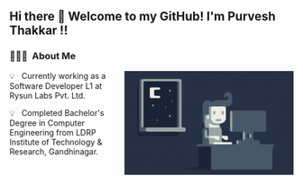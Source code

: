 ## Hi there 👋 Welcome to my GitHub! I'm Purvesh Thakkar !!


### 👨🏻‍💻 &nbsp;About Me
<img alt="Night Coding" src="https://raw.githubusercontent.com/AVS1508/AVS1508/master/assets/Night-Coding.gif" width='300' align="right"/>
💡 &nbsp; Currently working as a Software Developer L1 at Rysun Labs Pvt. Ltd.


💡 &nbsp; Completed Bachelor's Degree in Computer Engineering from LDRP Institute of Technology & Research, Gandhinagar.


<!---
kcs-purveshthakkar/kcs-purveshthakkar is a ✨ special ✨ repository because its `README.md` (this file) appears on your GitHub profile.
You can click the Preview link to take a look at your changes.
--->
